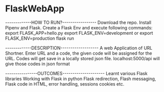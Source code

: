 # FlaskWebApp

-------------HOW TO RUN?-----------------
Download the repo.
Install Pipenv and Flask.
Create a Flask Env and execute following commands:
    export FLASK_APP=hello.py
    export FLASK_ENV=development or export FLASK_ENV=production
    flask run
    
-------------DESCRIPTION-------------------
A web Application of URL Shortner. 
Enter URL and a code, the given code will be assigned for the URL.
Codes will get save in a locally stored json file.
localhost:5000/api will give those codes in json format

----------------OUTCOMES---------------------
Learnt various Flask libraries
Working with Flask in python
Flask redirection, Flash messaging, Flask code in HTML, error handling, sessions cookies etc.
